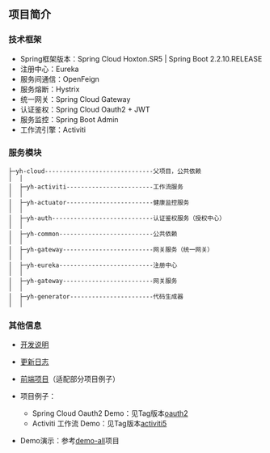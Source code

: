 ## 项目简介

### 技术框架

- Spring框架版本：Spring Cloud Hoxton.SR5 | Spring Boot 2.2.10.RELEASE
- 注册中心：Eureka
- 服务间通信：OpenFeign
- 服务熔断：Hystrix
- 统一网关：Spring Cloud Gateway
- 认证鉴权：Spring Cloud Oauth2 + JWT
- 服务监控：Spring Boot Admin
- 工作流引擎：Activiti


### 服务模块

```text
├─yh-cloud------------------------------父项目，公共依赖
│  │
│  ├─yh-activiti------------------------工作流服务
│  │
│  ├─yh-actuator------------------------健康监控服务
│  │
│  ├─yh-auth----------------------------认证鉴权服务（授权中心）
│  │
│  ├─yh-common--------------------------公共依赖
│  │
│  ├─yh-gateway-------------------------网关服务（统一网关）
│  │
│  ├─yh-eureka--------------------------注册中心
│  │
│  ├─yh-gateway-------------------------网关服务
│  │
│  ├─yh-generator-----------------------代码生成器
│  │
```


### 其他信息

- [开发说明](https://github.com/huhuhan/yh-cloud/blob/master/DEVELOPMENT_DOC.md)
- [更新日志](https://github.com/huhuhan/yh-cloud/blob/master/UPDATE_LOG.md)
- [前端项目](https://github.com/huhuhan/yh-cloud-ui)（适配部分项目例子）


- 项目例子：
  - Spring Cloud Oauth2 Demo：见Tag版本[oauth2](https://github.com/huhuhan/yh-cloud/releases/tag/oauth2)
  - Activiti 工作流 Demo：见Tag版本[activiti5](https://github.com/huhuhan/yh-cloud/releases/tag/activiti5)
- Demo演示：参考[demo-all](https://github.com/huhuhan/demo-all)项目


